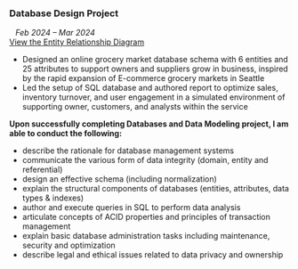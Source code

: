 ### Database Design Project                     
&ensp; *Feb 2024 – Mar 2024*<br>
[View the Entity Relationship Diagram](database_design/entity_relationship_diagram.png)
* Designed an online grocery market database schema with 6 entities and 25 attributes to support owners and suppliers grow in business, inspired by the rapid expansion of E-commerce grocery markets in Seattle <br>
* Led the setup of SQL database and authored report to optimize sales, inventory turnover, and user engagement in a simulated environment of supporting owner, customers, and analysts within the service <br>


**Upon successfully completing Databases and Data Modeling project, I am able to conduct the following:** <br>
* describe the rationale for database management systems<br>
*	communicate the various form of data integrity (domain, entity and referential)<br>
*	design an effective schema (including normalization)<br>
*	explain the structural components of databases (entities, attributes, data types & indexes)<br>
*	author and execute queries in SQL to perform data analysis<br>
*	articulate concepts of ACID properties and principles of transaction management<br>
*	explain basic database administration tasks including maintenance, security and optimization<br>
*	describe legal and ethical issues related to data privacy and ownership<br>
